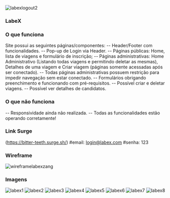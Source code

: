 ![labexlogout2](https://user-images.githubusercontent.com/99629048/179437664-b9b32114-6a4d-4252-94f9-09df71960aef.png)
### **LabeX**

### **O que funciona**

Site possui as seguintes páginas/componentes:
-- Header/Footer com funcionalidades.
-- Pop-up de Login via Header. 
-- Páginas públicas: Home, lista de viagens e formulário de inscrição;
-- Páginas administrativas: Home Administrativo (Listando todas viagens e permitindo deletar as mesmas), Detalhes de uma viagem e Criar viagem (páginas somente acessadas após ser conectado).
-- Todas páginas administrativas possuem restrição para impedir navegação sem estar conectado.
-- Formulários obrigando preenchimento e funcionando com pré-requisitos.
-- Possível criar e deletar viagens.
-- Possível ver detalhes de candidatos.


### **O que não funciona**

-- Responsividade ainda não realizada.
-- Todas as funcionalidades estão operando corretamente!

### **Link Surge** 

(https://bitter-teeth.surge.sh/)
#email: login@labex.com
#senha: 123

### **Wireframe**
![wireframelabexzang](https://user-images.githubusercontent.com/99629048/179437078-70c2e60b-0f11-4dcd-8923-1fd45e6fa080.png)

### **Imagens**
![labex1](https://user-images.githubusercontent.com/99629048/179437357-4ba2c54c-af6f-4549-9b22-091eb93bb165.png)
![labex2](https://user-images.githubusercontent.com/99629048/179437366-311ba134-83c5-4f66-b46b-b27d3074cf76.png)
![labex3](https://user-images.githubusercontent.com/99629048/179437380-9f49e664-dc2b-4c6f-8b51-0ea3eaf63f7d.png)
![labex4](https://user-images.githubusercontent.com/99629048/179437397-da044bcd-9726-46df-9012-25105224a4a7.png)
![labex5](https://user-images.githubusercontent.com/99629048/179437405-72dd55f5-b634-4033-8e99-758dab5d6a4a.png)
![labex6](https://user-images.githubusercontent.com/99629048/179437457-72f4d08d-08b8-4e94-9cb5-67a432989ff5.png)
![labex7](https://user-images.githubusercontent.com/99629048/179437464-58f7763d-2eae-4de3-9c5b-81740a9d5b85.png)
![labex8](https://user-images.githubusercontent.com/99629048/179437470-3d6db8ef-9abb-4705-9f7c-1fd45e326a7e.png)
